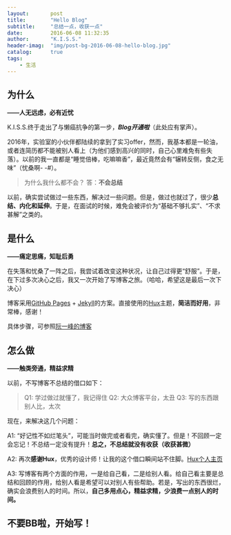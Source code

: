 ```yaml
---
layout:       post
title:        "Hello Blog"
subtitle:     "总结一点，收获一点"
date:         2016-06-08 11:32:35
author:       "K.I.S.S."
header-imag:  "img/post-bg-2016-06-08-hello-blog.jpg"
catalog:      true
tags:
    - 生活
---
```


## 为什么

**——人无远虑，必有近忧**

K.I.S.S.终于走出了与懒癌抗争的第一步，***Blog开通啦***（此处应有掌声）。

2016年，实验室的小伙伴都陆续的拿到了实习offer，然而，我基本都是一轮油，或者连简历都不能被别人看上（为他们感到高兴的同时，自己心里难免有些失落）。以前的我一直都是“睡觉倍棒，吃嘛嘛香”，最近竟然会有“辗转反侧，食之无味”（忧桑啊- -#）。

>为什么我什么都不会？
答：**不会总结**

以前，确实尝试做过一些东西，解决过一些问题。但是，做过也就过了，很少**总结、内化和延伸**。于是，在面试的时候，难免会被评价为“基础不够扎实”、“不求甚解”之类的。


## 是什么

**——痛定思痛，知耻后勇**

在失落和忧桑了一阵之后，我尝试着改变这种状况，让自己过得更“舒服”。于是，在下过多次决心之后，我又一次开始了写博客之旅。（哈哈，希望这是最后一次下决心）

博客采用[GitHub Pages](https://pages.github.com/) + [Jekyll](http://jekyllrb.com/)的方案。直接使用的[Hux](https://github.com/huxpro/huxpro.github.io/)主题，**简洁而好用**，非常棒，感谢！

具体步骤，可参照[阮一峰的博客](http://www.ruanyifeng.com/blog/2012/08/blogging_with_jekyll.html)

## 怎么做

**——触类旁通，精益求精**

以前，不写博客不总结的借口如下：

> Q1: 学过做过就懂了，我记得住
> Q2: 大众博客平台，太丑
> Q3: 写的东西跟别人比，太次

现在，来解决这几个问题：

A1: “好记性不如烂笔头”，可能当时做完或者看完，确实懂了。但是！不回顾一定会忘记！不总结一定没有提升！**总之，不总结就没有收获（收获甚微）**

A2: 再次**感谢Hux**，优秀的设计师！让我的这个借口瞬间站不住脚。[Hux个人主页](http://huangxuan.me)

A3: 写博客有两个方面的作用，一是给自己看，二是给别人看。给自己看主要是总结和回顾的作用，给别人看是希望可以对别人有些帮助。若是，写出的东西很烂，确实会浪费别人的时间。所以，**自己多用点心，精益求精，少浪费一点别人的时间。**

## 不要BB啦，开始写！
